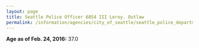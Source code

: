 ```yaml
---
layout: page
title: Seattle Police Officer 6854 III Leroy. Outlaw
permalink: /information/agencies/city_of_seattle/seattle_police_department/copbook/6854/
---
```


**Age as of Feb. 24, 2016:** 37.0
